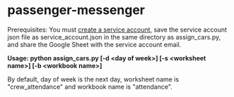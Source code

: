 # passenger-messenger

Prerequisites: You must [create a service account](https://docs.gspread.org/en/latest/oauth2.html), save the service account json file as service_account.json in the same directory as assign_cars.py, and share the Google Sheet with the service account email.

**Usage: python assign_cars.py [-d \<day of week>] [-s \<worksheet name>] [-b \<workbook name>]**

By default, day of week is the next day, worksheet name is "crew_attendance" and workbook name is "attendance". 
